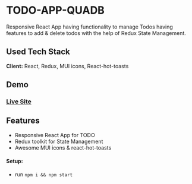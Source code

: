 # TODO-APP-QUADB

Responsive React App having functionality to manage Todos having features to add & delete todos with the help of Redux State Management.

## Used Tech Stack
**Client:** React, Redux, MUI icons, React-hot-toasts <br/>




## Demo
### [Live Site](https://todo-app-quadb-tawny.vercel.app/)




## Features

  - Responsive React App for TODO
  - Redux toolkit for State Management
  - Awesome MUI icons & react-hot-toasts

#### Setup:
- run ```npm i && npm start```

